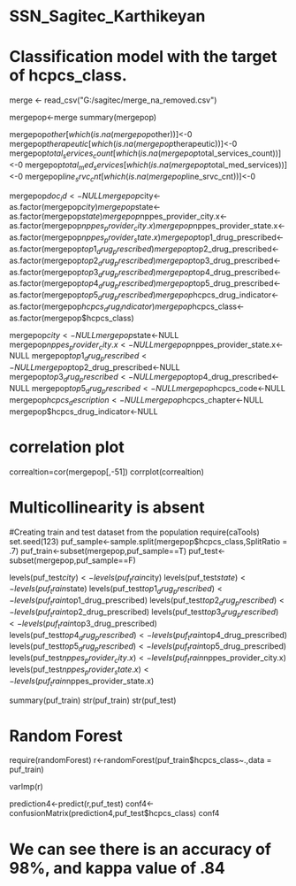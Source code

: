 # SSN_Sagitec_Karthikeyan
# Classification model with the target of hcpcs_class.

merge <- read_csv("G:/sagitec/merge_na_removed.csv")

mergepop<-merge
summary(mergepop)

mergepop$other[which(is.na(mergepop$other))]<-0
mergepop$therapeutic[which(is.na(mergepop$therapeutic))]<-0
mergepop$total_services_count[which(is.na(mergepop$total_services_count))]<-0
mergepop$total_med_services[which(is.na(mergepop$total_med_services))]<-0
mergepop$line_srvc_cnt[which(is.na(mergepop$line_srvc_cnt))]<-0

mergepop$doc_id<-NULL
mergepop$city<-as.factor(mergepop$city)
mergepop$state<-as.factor(mergepop$state)
mergepop$nppes_provider_city.x<-as.factor(mergepop$nppes_provider_city.x)
mergepop$nppes_provider_state.x<-as.factor(mergepop$nppes_provider_state.x)
mergepop$top1_drug_prescribed<-as.factor(mergepop$top1_drug_prescribed)
mergepop$top2_drug_prescribed<-as.factor(mergepop$top2_drug_prescribed)
mergepop$top3_drug_prescribed<-as.factor(mergepop$top3_drug_prescribed)
mergepop$top4_drug_prescribed<-as.factor(mergepop$top4_drug_prescribed)
mergepop$top5_drug_prescribed<-as.factor(mergepop$top5_drug_prescribed)
mergepop$hcpcs_drug_indicator<-as.factor(mergepop$hcpcs_drug_indicator)
mergepop$hcpcs_class<-as.factor(mergepop$hcpcs_class)

mergepop$city<-NULL
mergepop$state<-NULL
mergepop$nppes_provider_city.x<-NULL
mergepop$nppes_provider_state.x<-NULL
mergepop$top1_drug_prescribed<-NULL
mergepop$top2_drug_prescribed<-NULL
mergepop$top3_drug_prescribed<-NULL
mergepop$top4_drug_prescribed<-NULL
mergepop$top5_drug_prescribed<-NULL
mergepop$hcpcs_code<-NULL
mergepop$hcpcs_description<-NULL
mergepop$hcpcs_chapter<-NULL
mergepop$hcpcs_drug_indicator<-NULL


# correlation plot
correaltion=cor(mergepop[,-51])
corrplot(correaltion)
# Multicollinearity is absent

#Creating train and test dataset from the population
require(caTools)
set.seed(123)
puf_sample<-sample.split(mergepop$hcpcs_class,SplitRatio = .7)
puf_train<-subset(mergepop,puf_sample==T)
puf_test<-subset(mergepop,puf_sample==F)

levels(puf_test$city)<-levels(puf_train$city)
levels(puf_test$state)<-levels(puf_train$state)
levels(puf_test$top1_drug_prescribed)<-levels(puf_train$top1_drug_prescribed)
levels(puf_test$top2_drug_prescribed)<-levels(puf_train$top2_drug_prescribed)
levels(puf_test$top3_drug_prescribed)<-levels(puf_train$top3_drug_prescribed)
levels(puf_test$top4_drug_prescribed)<-levels(puf_train$top4_drug_prescribed)
levels(puf_test$top5_drug_prescribed)<-levels(puf_train$top5_drug_prescribed)
levels(puf_test$nppes_provider_city.x)<-levels(puf_train$nppes_provider_city.x)
levels(puf_test$nppes_provider_state.x)<-levels(puf_train$nppes_provider_state.x)


summary(puf_train)
str(puf_train)
str(puf_test)

# Random Forest
require(randomForest)
r<-randomForest(puf_train$hcpcs_class~.,data = puf_train)

varImp(r)

prediction4<-predict(r,puf_test)
conf4<-confusionMatrix(prediction4,puf_test$hcpcs_class)
conf4

# We can see there is an accuracy of 98%, and kappa value of .84
